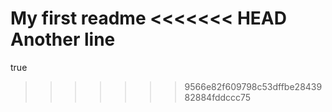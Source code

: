 My first readme
<<<<<<< HEAD
Another line
=======
true
>>>>>>> 9566e82f609798c53dffbe2843982884fddccc75
